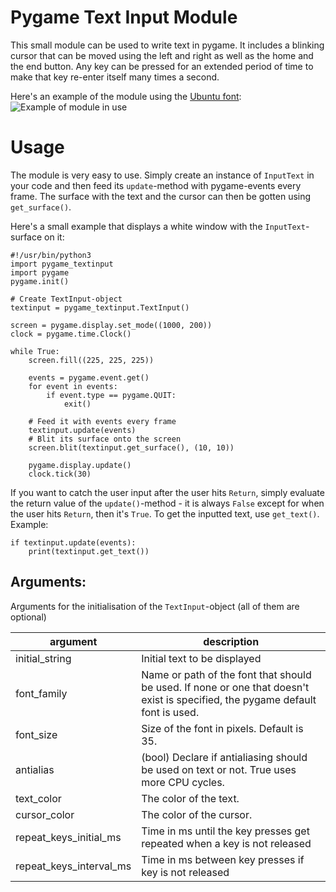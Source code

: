 # Pygame Text Input Module

This small module can be used to write text in pygame. It includes a blinking cursor that can be moved using the left and right as well as the home and the end button. Any key can be pressed for an extended period of time to make that key re-enter itself many times a second.

Here's an example of the module using the [Ubuntu font](http://font.ubuntu.com/):
![Example of module in use](http://i.imgur.com/enuCPEY.gif)

# Usage

The module is very easy to use. Simply create an instance of `InputText` in your code and then feed its `update`-method with pygame-events every frame. The surface with the text and the cursor can then be gotten using `get_surface()`.

Here's a small example that displays a white window with the `InputText`-surface on it:


```
#!/usr/bin/python3
import pygame_textinput
import pygame
pygame.init()

# Create TextInput-object
textinput = pygame_textinput.TextInput()

screen = pygame.display.set_mode((1000, 200))
clock = pygame.time.Clock()

while True:
    screen.fill((225, 225, 225))

    events = pygame.event.get()
    for event in events:
        if event.type == pygame.QUIT:
            exit()

    # Feed it with events every frame
    textinput.update(events)
    # Blit its surface onto the screen
    screen.blit(textinput.get_surface(), (10, 10))

    pygame.display.update()
    clock.tick(30)
```
If you want to catch the user input after the user hits `Return`, simply evaluate the return value of the `update()`-method - it is always `False` except for when the user hits `Return`, then it's `True`. To get the inputted text, use `get_text()`. Example:
```
if textinput.update(events):
    print(textinput.get_text())
```

## Arguments:
Arguments for the initialisation of the `TextInput`-object (all of them are optional)

| argument                | description                                                                                                                    |
|-------------------------|--------------------------------------------------------------------------------------------------------------------------------|
| initial_string          | Initial text to be displayed                                                                                                   |
| font_family             | Name or path of the font that should be used. If none or one that doesn't exist is specified, the pygame default font is used. |
| font_size               | Size of the font in pixels. Default is 35.                                                                                     |
| antialias               | (bool) Declare if antialiasing should be used on text or not. True uses more CPU cycles.                                       |
| text_color              | The color of the text.                                                                                                         |
| cursor_color            | The color of the cursor.                                                                                                       |
| repeat_keys_initial_ms  | Time in ms until the key presses get repeated when a key is not released                                                       |
| repeat_keys_interval_ms | Time in ms between key presses if key is not released                                                                          |
